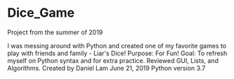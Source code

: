 # Dice_Game
Project from the summer of 2019

I was messing around with Python and created one of my favorite games to play with friends and family - Liar's Dice!
Purpose: For Fun! Goal: To refresh myself on Python syntax and for extra practice. Reviewed GUI, Lists, and Algorithms.
Created by Daniel Lam June 21, 2019 Python version 3.7
